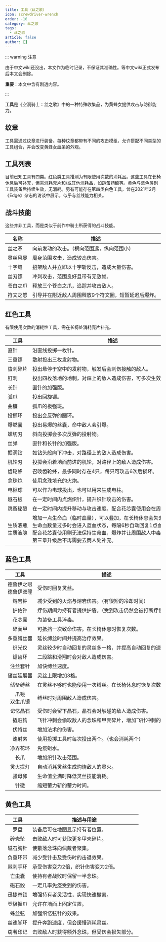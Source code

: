 ```yaml
---
title: 工具（丝之歌）
icon: screwdriver-wrench
order: -10
category: 丝之歌
tags:
  - 丝之歌
article: false
author: []
---
```


::: warning 注意

由于中文wiki还没出，本文作为临时记录，不保证其准确性。等中文wiki正式发布后本文会删除。

**重要**：本文中含有剧透内容。

:::

**工具**是《空洞骑士：丝之歌》中的一种特殊收集品，为黄蜂女提供攻击与防御能力。

## 纹章
工具需通过纹章进行装备。每种纹章都带有不同的攻击模组，允许搭配不同类型的工具组合，并会改变黄蜂女血条的外观。

## 工具列表
目前已知工具有四类。红色类工具推测为有限使用次数的消耗品。这些工具在长椅休息后可补充，但需消耗壳片和/或其他消耗品，如跳蚤药酿等。黄色与蓝色类别工具装备后持续生效，无消耗。另有可能存在第四类白色工具，曾在2021年2月《Edge》杂志的访谈中展示，似乎与丝线能力相关。

## 战斗技能
这些并非工具，而是类似于前作中骑士所获得的战斗技能。

| 名称   | 描述                         |
|------|----------------------------|
| 丝之矛  | 向前发动的攻击。（横向范围远，纵向范围小）      |
| 灵丝风暴 | 周身范围攻击，造成较高伤害。             |
| 十字缝  | 招架敌人并立即以十字斩反击，造成大量伤害。      |
| 丝刃镖  | 冲刺攻击，范围良好且带有无敌帧。           |
| 苍白之爪 | 释放三个苍白之爪，追踪并攻击敌人。          |
| 符文之怒 | 引导并在附近敌人周围释放9个符文圈，短暂延迟后爆炸。 |

## 红色工具
有限使用次数的消耗性工具，需在长椅处消耗壳片补充。

| 工具            | 描述                                                                                                                            |
|---------------|-------------------------------------------------------------------------------------------------------------------------------|
| 直针            | 沿直线投掷一枚针。                                                                                                                     |
| 三重镖           | 散射投出三枚发射物。                                                                                                                    |
| 蛰刺碎片          | 投出悬停于空中的发射物，触发后会刺伤接触的敌人。                                                                                                      |
| 钉刺            | 投出四枚落地的地刺，对踩上的敌人造成伤害，可多次生效。                                                                                                   |
| 长针            | 直针的加强版。                                                                                                                       |
| 弧爪            | 投出回旋镖。                                                                                                                        |
| 曲镰            | 弧爪的极强班。                                                                                                                       |
| 投掷环           | 投出会反弹的圆环。                                                                                                                     |
| 爆燃囊           | 投出易爆的丝囊，命中敌人会引爆。                                                                                                              |
| 螺切刃           | 斜向投掷会多次反弹的投射物。                                                                                                                |
| 丝弹            | 直针和长针的加强版。                                                                                                                    |
| 掘洞钻           | 如钻头般向下冲击，对路径上的敌人造成伤害。                                                                                                         |
| 机轮刃           | 投掷会沿着地面前进的机轮，对路径上的敌人造成伤害。                                                                                                     |
| 齿轮蜂           | 召唤齿轮蜂，最多同时存在4只，每只可攻击6次后损坏。                                                                                                    |
| 念珠炮           | 使用念珠填充的火炮。                                                                                                                    |
| 电枢球           | 可以作为电球投出，也可以用来生成电柱。                                                                                                           |
| 燧石板           | 在一定时间内点燃织针，提升织针攻击的伤害。                                                                                                         |
| 跳蚤秘酿          | 在一定时间内提升移动与攻击速度。配合花芯囊使用会在周身生成毒雾。                                                                                              |
| 生质液瓶<br/>生质液腺 | 增加一点生命血（临时血量），可以叠加，在长椅休息会失去所有生命血。<br/>生命血数量过多时会进入蓝血状态，每隔6秒自动回复1点血，持续生效。<br/>配合花芯囊使用则无法保持生命血，爆炸并让周围敌人中毒。<br/>第三章升级后不再需要去商人处补充。 |

## 蓝色工具

|       工具        | 描述                           |
|:---------------:|------------------------------|
| 德鲁伊之眼<br/>德鲁伊双瞳 | 受伤时回复灵丝。                     |
|       熔岩钟       | 减少受到的火焰与熔岩伤害。（有很短的冷却时间）      |
|       护佑钟       | 疗伤期间为持有者提供护盾。（受到攻击仍然会被打断疗伤）  |
|       花芯囊       | 为装备工具淬毒。                     |
|       碎面甲       | 可抵挡一次致命伤害。在长椅休息时恢复次数。        |
|      多重缚丝器      | 延长缚丝时间并提高治疗效果。               |
|       织光仪       | 灵丝较少时自动回复的灵丝多一格，并提高自动回复的速度。  |
|       锯齿环       | 二段跳和滑翔时会对敌人造成伤害。             |
|      注丝套针       | 加快缚丝速度。                      |
|      储丝延展器      | 灵丝上限增加3格。                    |
|      储备缚丝       | 在灵丝不够时也能使用一次缚丝。在长椅休息时恢复次数。   |
|   爪镜<br/>双生爪镜   | 缚丝时对周围敌人造成伤害。                |
|      记忆晶石       | 受伤时会留下晶石，晶石会对触碰的敌人造成伤害。      |
|       撬赃钩       | 飞针冲刺会偷取敌人的念珠和甲壳碎片，增加飞针冲刺的伤害。 |
|       伏特丝       | 增加法术的伤害。                     |
|       速射索       | 使用投掷工具时每次投出两个。（也会消耗两个）       |
|      净界花环       | 免疫蛆水。                        |
|       长爪        | 增加织针攻击范围。                    |
|      灵火提灯       | 自动消耗灵丝生成灼烧敌人的灵火。             |
|       骚母卵       | 生命值全满时降低灵丝技能消耗。              |
|       针徽        | 缩短蓄力斩的蓄力时间。                  |

## 黄色工具

|  工具  | 描述与用途                 |
|:----:|-----------------------|
|  罗盘  | 装备后可在地图显示持有者位置。       |
| 碎壳坠  | 击败敌人时可获取更多甲壳碎片。       |
| 磁石胸针 | 使散落念珠向佩戴者聚集。          |
| 负重环带 | 减少受针击及受伤时的击退效果。       |
| 棘刺手环 | 承受伤害变为2倍，织针伤害变为2倍。    |
| 亡虫囊  | 使持有者战败时保留一半念珠。        |
| 磁石骰  | 一定几率免疫受到的伤害。          |
| 迅捷脊锁 | 增强持有者灵活性，实现快速撤离。      |
| 登极握爪 | 允许在墙面上固定位置。           |
| 蛛丝弦  | 加强织忆弦针的效果。            |
| 丝速脚环 | 提升奔跑速度，但会缓慢消耗灵丝。      |
| 窃者印记 | 击败敌人时获得额外念珠，但受伤会损失部分。 |

<style scoped>
table {
  white-space: nowrap;
}
</style>